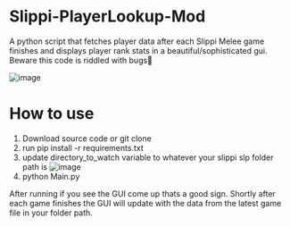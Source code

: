 # Slippi-PlayerLookup-Mod
A python script that fetches player data after each Slippi Melee game finishes and displays player rank stats in a beautiful/sophisticated gui. Beware this code is riddled with bugs🐛



![image](https://github.com/Michaelwaved/Slippi-PlayerLookup-Mod/assets/44248126/1414562a-e544-4544-b154-a6f51a34ff57)

# How to use
1. Download source code or git clone
2. run pip install -r requirements.txt
3. update directory_to_watch variable to whatever your slippi slp folder path is
![image](https://github.com/Michaelwaved/Slippi-PlayerLookup-Mod/assets/44248126/46fe3d61-b3ab-48e4-bf09-ef212aa6d731)
4. python Main.py

After running if you see the GUI come up thats a good sign. Shortly after each game finishes the GUI will update with the data
from the latest game file in your folder path. 



